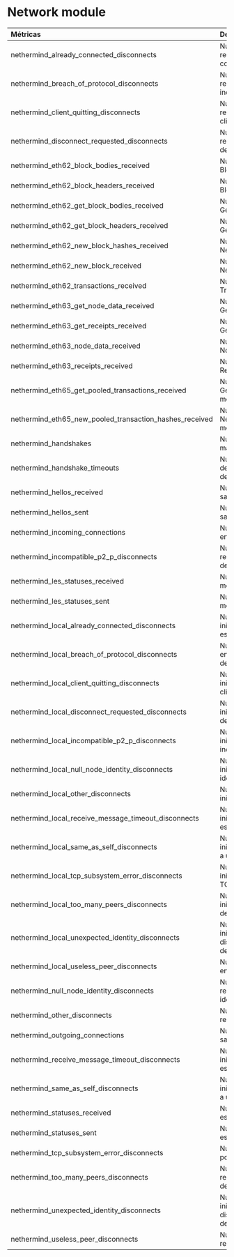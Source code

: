 # Network module

| Métricas | Descripción |
| :--- | :--- |
| nethermind\_already\_connected\_disconnects | Número de desconexiones recibidas debido a que ya está conectado |
| nethermind\_breach\_of\_protocol\_disconnects | Número de desconexiones recibidas debido a incumplimiento del protocolo |
| nethermind\_client\_quitting\_disconnects | Número de desconexiones recibidas debido a que el cliente abandono la conexión |
| nethermind\_disconnect\_requested\_disconnects | Número de desconexiones recibidas debido a desconexión solicitada |
| nethermind\_eth62\_block\_bodies\_received | Número de mensajes eth.62 BlockBodies recibidos |
| nethermind\_eth62\_block\_headers\_received | Número de mensajes eth.62 BlockHeaders recibidos |
| nethermind\_eth62\_get\_block\_bodies\_received | Número de mensajes eth.62 GetBlockBodies recibidos |
| nethermind\_eth62\_get\_block\_headers\_received | Número de mensajes eth.62 GetBlockHeaders recibidos |
| nethermind\_eth62\_new\_block\_hashes\_received | Número de mensajes eth.62 NewBlockHashes recibidos |
| nethermind\_eth62\_new\_block\_received | Número de mensajes eth.62 NewBlock recibidos |
| nethermind\_eth62\_transactions\_received | Número de mensajes eth.62 Transactions recibidos |
| nethermind\_eth63\_get\_node\_data\_received | Número de mensajes eth.63 GetNodeData recibidos |
| nethermind\_eth63\_get\_receipts\_received | Número de mensajes eth.63 GetReceipts recibidos |
| nethermind\_eth63\_node\_data\_received | Número de mensajes eth.63 NodeData recibidos |
| nethermind\_eth63\_receipts\_received | Número de mensajes eth.63 Receipts recibidos |
| nethermind\_eth65\_get\_pooled\_transactions\_received | Number of eth.65 GetPooledTransactions messages received |
| nethermind\_eth65\_new\_pooled\_transaction\_hashes\_received | Number of eth.65 NewPooledTransactionHashes messages received |
| nethermind\_handshakes | Número de apretones de manos de devp2p |
| nethermind\_handshake\_timeouts | Número de tiempos de espera del protocolo de enlace de devp2p |
| nethermind\_hellos\_received | Número de mensajes de saludos devp2p recibidos |
| nethermind\_hellos\_sent | Número de mensajes de saludo devp2p enviados |
| nethermind\_incoming\_connections | Número de conexiones entrantes. |
| nethermind\_incompatible\_p2\_p\_disconnects | Número de desconexiones recibidas debido a una versión devp2p incompatible |
| nethermind\_les\_statuses\_received | Number of les status messages received |
| nethermind\_les\_statuses\_sent | Number of les status messages sent |
| nethermind\_local\_already\_connected\_disconnects | Número de desconexiones iniciadas debido a que ya estaba conectado |
| nethermind\_local\_breach\_of\_protocol\_disconnects | Número de desconexiones enviadas por incumplimiento del protocolo |
| nethermind\_local\_client\_quitting\_disconnects | Número de desconexiones iniciadas debido a que el cliente dejó la conexión |
| nethermind\_local\_disconnect\_requested\_disconnects | Número de desconexiones iniciadas debido a desconexión solicitada |
| nethermind\_local\_incompatible\_p2\_p\_disconnects | Número de desconexiones iniciadas debido a devp2p incompatible |
| nethermind\_local\_null\_node\_identity\_disconnects | Número de desconexiones iniciadas debido a la falta de identidad de nodo |
| nethermind\_local\_other\_disconnects | Número de desconexiones iniciadas por otra razón |
| nethermind\_local\_receive\_message\_timeout\_disconnects | Número de desconexiones iniciadas debido al tiempo de espera de la solicitud |
| nethermind\_local\_same\_as\_self\_disconnects | Número de desconexiones iniciadas debido a la conexión a uno mismo |
| nethermind\_local\_tcp\_subsystem\_error\_disconnects | Número de desconexiones iniciadas debido a un error de TCP |
| nethermind\_local\_too\_many\_peers\_disconnects | Número de desconexiones iniciadas por incumplimiento del protocolo |
| nethermind\_local\_unexpected\_identity\_disconnects | Número de desconexiones iniciadas debido a una discordancia en la información de identidad del nodo |
| nethermind\_local\_useless\_peer\_disconnects | Número de desconexiones enviadas debido a un par inútil |
| nethermind\_null\_node\_identity\_disconnects | Número de desconexiones recibidas debido a la falta de identidad de un par |
| nethermind\_other\_disconnects | Número de desconexiones recibidas por otras razones |
| nethermind\_outgoing\_connections | Número de conexiones salientes. |
| nethermind\_receive\_message\_timeout\_disconnects | Número de desconexiones iniciadas debido al tiempo de espera de la solicitud |
| nethermind\_same\_as\_self\_disconnects | Número de desconexiones iniciadas debido a la conexión a uno mismo |
| nethermind\_statuses\_received | Número de mensajes de estado de eth recibidos |
| nethermind\_statuses\_sent | Número de mensajes de estado de eth enviados |
| nethermind\_tcp\_subsystem\_error\_disconnects | Número de desconexiones por error de TCP |
| nethermind\_too\_many\_peers\_disconnects | Número de desconexiones recibidas debido a demasiados pares |
| nethermind\_unexpected\_identity\_disconnects | Número de desconexiones iniciadas debido a una discordancia en la información de identidad del nodo |
| nethermind\_useless\_peer\_disconnects | Número de desconexiones recibidas debido a un par inútil |

